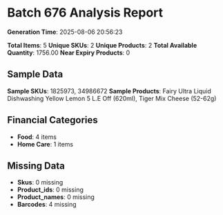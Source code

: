 # Batch 676 Analysis Report

**Generation Time**: 2025-08-06 20:56:23

**Total Items**: 5
**Unique SKUs**: 2
**Unique Products**: 2
**Total Available Quantity**: 1756.00
**Near Expiry Products**: 0

## Sample Data
**Sample SKUs**: 1825973, 34986672
**Sample Products**: Fairy Ultra Liquid Dishwashing Yellow Lemon 5 L.E Off (620ml), Tiger Mix Cheese (52-62g)

## Financial Categories
- **Food**: 4 items
- **Home Care**: 1 items

## Missing Data
- **Skus**: 0 missing
- **Product_ids**: 0 missing
- **Product_names**: 0 missing
- **Barcodes**: 4 missing
